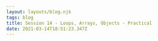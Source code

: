 ```yaml
---
layout: layouts/blog.njk
tags: blog
title: Session 14 - Loops, Arrays, Objects - Practical 
date: 2021-03-14T18:51:23.347Z
---
```


<script>

var shoppingCart = [
    {
        name:"loaf of bread",
        type:"food",
        quantity:1,
        price:.85
    },
    {
        name:"multipack beans",
        type:"food",
        quantity:2,
        price:1
    },
    {
        name:"mushrooms",
        type:"food",
        quantity:10,
        price:.1
    },
    {
        name:"can of beer",
        type:"alcohol",
        quantity:4,
        price:1.1
    },
    {
        name:"prosecco",
        type:"alcohol",
        quantity:1,
        price:8.99
    },
    {
        name:"steak",
        type:"food",
        quantity:2,
        price:3.99
    },
    {
        name:"blue cheese",
        type:"food",
        quantity:1,
        price:2.99
    },
    {
        name:"candles",
        type:"home",
        quantity:3,
        price:1.99
    },
    {
        name:"cheesecake",
        type:"food",
        quantity:1,
        price:4.99
    },
    {
        name:"onions",
        type:"food",
        quantity:3,
        price:.4
    },
];

function shoppingTotal(cart) {
    let totalPrice = 0;
    for (let i = 0; i < cart.length; i++) {
        let itemPrice = cart[i].price;
        let itemQuantity = cart[i].quantity;
        let itemTotalPrice = itemPrice * itemQuantity 
        if (cart[i].type === 'food') {
        itemTotalPrice = itemTotalPrice * 0.8; //if it's a food, give 20% discount 
        }
        totalPrice = totalPrice + itemTotalPrice;
    } 
    return totalPrice.toFixed(2);
}

console.log(shoppingTotal(shoppingCart));

//Next task
function shoppingTotalBetter(cart, discountAmount, type) {
    let totalPrice = 0;
    for (let i = 0; i < cart.length; i++) {
        let itemPrice = cart[i].price;
        let itemQuantity = cart[i].quantity;
        let itemTotalPrice = itemPrice * itemQuantity 
        if (type === 'any') {
            itemTotalPrice = itemTotalPrice * (100 - discountAmount) / 100;
        }
        else {
            if (cart[i].type === type) {
            itemTotalPrice = itemTotalPrice * (100 - discountAmount) / 100;
            }
        }    
        totalPrice = totalPrice + itemTotalPrice;
    } 
    return totalPrice.toFixed(2);
}
console.log(shoppingTotalBetter(shoppingCart, 30, 'home'));
console.log(shoppingTotalBetter(shoppingCart, 15, 'food'));
console.log(shoppingTotalBetter(shoppingCart, 90, 'alcohol'));
console.log(shoppingTotalBetter(shoppingCart, 0, 'home'));
console.log(shoppingTotalBetter(shoppingCart, 100, 'any'));


//Next task
function pricePoint(cart, lowPrice, highPrice, quantity) {
    let arrItems = []; //an empty array 
    for (let i = 0; i < cart.length; i++) {
        if (quantity === 'true') {
            if (cart[i].price * cart[i].quantity >= lowPrice && cart[i].price * cart[i].quantity <= highPrice) {
                arrItems.push(cart[i]);
            }
        }
        else {
            if (cart[i].price >= lowPrice && cart[i].price <= highPrice) {
            arrItems.push(cart[i]);
            }
        }
    }
    return arrItems; //remember to return items otherwise nothing will show in console 
}
console.log(pricePoint(shoppingCart, 0.1, 2));
console.log(pricePoint(shoppingCart, 0.1, 2, true));


//Next task
var myNumbers = [3, 5, 4, 4, 1, 1, 2, 3];

function mean(numbers) {
    let total = 0;
    for (let i = 0; i < numbers.length; i++) {
        total = total + numbers[i];
    }
    return total / numbers.length;
} 
console.log(mean(myNumbers));


//Next task
let myMedianNumbers = [10, 3, 90, 35, 24, 1]; 

function median(numbers2) {
    let numbers2Length = numbers2.length;
    let median = 0;
    numbers2.sort(compare); //orders numbers in terms of size
    //Even number of items
    if (numbers2Length % 2 === 0) {
        median = (numbers2[numbers2Length / 2 - 1 ] + numbers2[numbers2Length / 2 ]) / 2;
    }
    //Odd number of items
    else {
        median = numbers2[numbers2Length - 1 / 2]; 
    }
    return median;
}

function compare(a, b) {
    return a - b;
}

console.log(median(myMedianNumbers));


//Next task 
var myModeNumbers = [1, 1, 2, 3, 3, 4, 4, 5];

function mode(numbers3) {
    let modes = [];
    let count = [];
    let number = 0;
    let maxIndex = 0;
    for (let i = 0; i < numbers3.length; i++) {
        number = numbers3[i];
        count[number] = (count[number] || 0) + 1; 
        //possibly increase the max no. of occurances (applies to all no.s in array)
        if (count[number] > maxIndex) {
            maxIndex = count[number];
        }
    }
    for (let i in count) {
        if (count[i] === maxIndex) {
            modes.push(numbers3[i]);
        }
    }
    return modes;
}

console.log(mode(myModeNumbers));

</script>